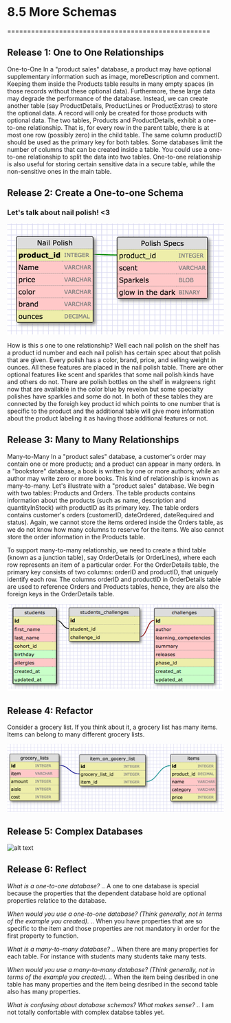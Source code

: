 # 8.5 More Schemas

===================================================

## Release 1: One to One Relationships

One-to-One
In a "product sales" database, a product may have optional supplementary information such as image, moreDescription and comment. Keeping them inside the Products table results in many empty spaces (in those records without these optional data). Furthermore, these large data may degrade the performance of the database.
Instead, we can create another table (say ProductDetails, ProductLines or ProductExtras) to store the optional data. A record will only be created for those products with optional data. The two tables, Products and ProductDetails, exhibit a one-to-one relationship. That is, for every row in the parent table, there is at most one row (possibly zero) in the child table. The same column productID should be used as the primary key for both tables.
Some databases limit the number of columns that can be created inside a table. You could use a one-to-one relationship to split the data into two tables. One-to-one relationship is also useful for storing certain sensitive data in a secure table, while the non-sensitive ones in the main table.

## Release 2: Create a One-to-one Schema

### Let's talk about nail polish! <3

![alt text](imgs/nail_polish.png)

How is this s one to one relationship? Well each nail polish on the shelf has a product id number and each nail polish has certain spec about that polish that are given. Every polish has a color, brand, price, and selling weight in ounces. All these features are placed in the nail polish table. There are other optional features like scent and sparkles that some nail polish kinds have and others do not. There are polish bottles on the shelf in walgreens right now that are available in the color blue by revelon but some specialty polishes have sparkles and some do not. In both of these tables they are connected by the foreigh key product id which points to one number that is specific to the product and the additional table will give more information about the product labeling it as having those additional features or not.

## Release 3: Many to Many Relationships

Many-to-Many
In a "product sales" database, a customer's order may contain one or more products; and a product can appear in many orders. In a "bookstore" database, a book is written by one or more authors; while an author may write zero or more books. This kind of relationship is known as many-to-many.
Let's illustrate with a "product sales" database. We begin with two tables: Products and Orders. The table products contains information about the products (such as name, description and quantityInStock) with productID as its primary key. The table orders contains customer's orders (customerID, dateOrdered, dateRequired and status). Again, we cannot store the items ordered inside the Orders table, as we do not know how many columns to reserve for the items. We also cannot store the order information in the Products table.

To support many-to-many relationship, we need to create a third table (known as a junction table), say OrderDetails (or OrderLines), where each row represents an item of a particular order. For the OrderDetails table, the primary key consists of two columns: orderID and productID, that uniquely identify each row. The columns orderID and productID in OrderDetails table are used to reference Orders and Products tables, hence, they are also the foreign keys in the OrderDetails table.

![alt text](imgs/many_to_many.png)

## Release 4: Refactor
Consider a grocery list. If you think about it, a grocery list has many items. Items can belong to many different grocery lists.

![alt text](imgs/grocery_list.png)

## Release 5: Complex Databases

![alt text](imgs/complex_databases)


## Release 6: Reflect

*What is a one-to-one database?
..* A one to one database is special because the properties that the dependent database hold are optional properties relatice to the database.

*When would you use a one-to-one database? (Think generally, not in terms of the example you created).
..* When you have properties that are so specific to the item and those properties are not mandatory in order for the first property to function.

*What is a many-to-many database?
..* When there are many properties for each table. For instance with students many students take many tests.

*When would you use a many-to-many database? (Think generally, not in terms of the example you created).
..* When the item being desribed in one table has many properties and the item being desribed in the second table also has many properties.

*What is confusing about database schemas? What makes sense?
..* I am not totally confortable with complex databse tables yet.